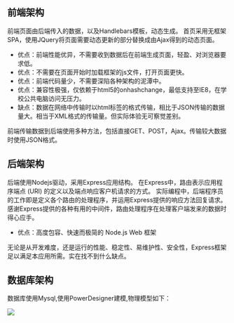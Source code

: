 ## 前端架构
前端页面由后端传入的数据，以及Handlebars模板，动态生成。
首页采用无框架SPA，使用JQuery将页面需要动态更新的部分替换成由Ajax得到的动态页面。
 - 优点：前端性能优异，不需要收到数据后在前端生成页面，轻盈、对浏览器要求低。
 - 优点：不需要在页面开始时加载框架的js文件，打开页面更快。
 - 优点：前端代码量少，不需要深陷各种架构的泥潭中。
 - 优点：兼容性极强，仅依赖于html5的onhashchange，最低支持至IE8，在学校公共电脑访问无压力。
 - 缺点：数据在网络中传输时以html标签的格式传输，相比于JSON传输的数据量大。相当于XML格式的传输量。但实际体验无可察觉差别。

前端传输数据到后端使用多种方法，包括直接GET、POST，Ajax。传输较大数据时使用JSON格式。

## 后端架构
后端使用Nodejs驱动，采用Express应用结构。
在Express中，路由表示应用程序端点 (URI) 的定义以及端点响应客户机请求的方式。
实际编程中，后端程序员的工作即是定义各个路由的处理程序，并运用Express提供的响应方法回复请求。
感谢Express提供的各种有用的中间件，路由处理程序在处理客户端发来的数据时得心应手。
 - 优点：高度包容、快速而极简的 Node.js Web 框架

无论是从开发难度，还是运行的性能、稳定性、易维护性、安全性，Express框架足以满足本应用所需。实在找不到什么缺点。

## 数据库架构
数据库使用Mysql,使用PowerDesigner建模,物理模型如下：

![](https://github.com/junolym/classhelper/blob/master/dao/database.png?raw=true)

